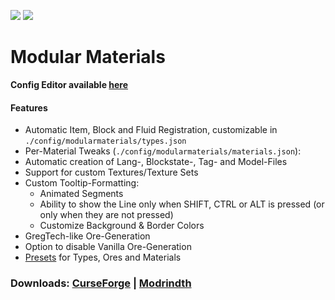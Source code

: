 [![](http://cf.way2muchnoise.eu/381517.svg)](https://www.curseforge.com/minecraft/mc-mods/modular-materials) [![](http://cf.way2muchnoise.eu/versions/381517.svg)](https://www.curseforge.com/minecraft/mc-mods/modular-materials)

Modular Materials
=================

**Config Editor available [here](https://github.com/glowredman/mmcc/releases)**

#### Features

 - Automatic Item, Block and Fluid Registration, customizable in `./config/modularmaterials/types.json`
 - Per-Material Tweaks (`./config/modularmaterials/materials.json`):
 - Automatic creation of Lang-, Blockstate-, Tag- and Model-Files
 - Support for custom Textures/Texture Sets
 - Custom Tooltip-Formatting:
    - Animated Segments
    - Ability to show the Line only when SHIFT, CTRL or ALT is pressed (or only when they are not pressed)
    - Customize Background & Border Colors
 - GregTech-like Ore-Generation
 - Option to disable Vanilla Ore-Generation
 - [Presets](presets/) for Types, Ores and Materials

### Downloads: [CurseForge](https://www.curseforge.com/minecraft/mc-mods/modular-materials/files) | [Modrindth](https://modrinth.com/mod/modularmaterials/versions)
